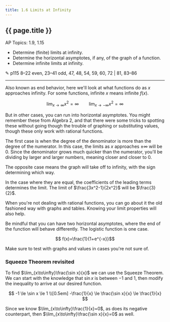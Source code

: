 ```yaml
---
title: 1.6 Limits at Infinity
---
```


## {{ page.title }}

AP Topics: 1.9, 1.15

- Determine (finite) limits at infinity.
- Determine the horizontal asymptotes, if any, of the graph of a function.
- Determine infinite limits at infinity.

✎ p115 8–22 even, 23–41 odd, 47, 48, 54, 59, 60, 72 \| 81, 83–86

---

Also known as end behavior, here we'll look at what functions do as $x$ approaches infinity. For some functions, infinite $x$ means infinite $f(x)$.

$$ \lim_{x\to\infty}x^2 = \infty \qquad \lim_{x\to -\infty}x^2 = \infty $$

But in other cases, you can run into horizontal asymptotes. You might remember these from Algebra 2, and that there were some tricks to spotting these without going though the trouble of graphing or substituting values, though these only work with rational functions.

The first case is when the degree of the denominator is more than the degree of the numerator. In this case, the limits as $x$ approaches $\pm\infty$ will be 0. Since the denominator grows much quicker than the numerator, you'll be dividing by larger and larger numbers, meaning closer and closer to 0.

The opposite case means the graph will take off to infinity, with the sign determining which way.

In the case where they are equal, the coefficients of the leading terms determines the limit. The limit of $\frac{3x^2-1}{2x^2}$ will be $\frac{3}{2}$.

When you're not dealing with rational functions, you can go about it the old fashioned way with graphs and tables. Knowing your limit properties will also help.

Be mindful that you can have two horizontal asymptotes, where the end of the function will behave differently. The logistic function is one case.

$$ f(x)=\frac{1}{1+e^{-x}}$$

Make sure to test with graphs and values in cases you're not sure of.

### Squeeze Theorem revisited

To find $\lim_{x\to\infty}\frac{\sin x}{x}$ we can use the Squeeze Theorem. We can start with the knowledge that $\sin x$ is between $-1$ and $1$, then modify the inequality to arrive at our desired function.

$$
-1 \le \sin x \le 1 \\[0.5em]
-\frac{1}{x} \le \frac{\sin x}{x} \le \frac{1}{x}
$$

Since we know $\lim_{x\to\infty}\frac{1}{x}=0$, as does its negative counterpart, then $\lim_{x\to\infty}\frac{\sin x}{x}=0$ as well.
